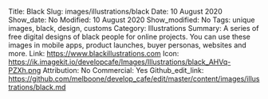 Title: Black
Slug: images/illustrations/black
Date: 10 August 2020
Show_date: No
Modified: 10 August 2020
Show_modified: No
Tags: unique images, black, design, customs
Category: Illustrations
Summary: A series of free digital designs of black people for online projects. You can use these images in mobile apps, product launches, buyer personas, websites and more.
Link: https://www.blackillustrations.com
Icon: https://ik.imagekit.io/developcafe/Images/Illustrations/black_AHVq-PZXh.png
Attribution: No
Commercial: Yes
Github_edit_link: https://github.com/melboone/develop_cafe/edit/master/content/images/illustrations/black.md